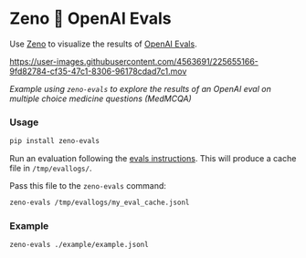 # Zeno 🤝 OpenAI Evals

Use [Zeno](https://github.com/zeno-ml/zeno) to visualize the results of [OpenAI Evals](https://github.com/openai/evals/blob/main/docs/eval-templates.md).

https://user-images.githubusercontent.com/4563691/225655166-9fd82784-cf35-47c1-8306-96178cdad7c1.mov

_Example using `zeno-evals` to explore the results of an OpenAI eval on multiple choice medicine questions (MedMCQA)_

### Usage

```bash
pip install zeno-evals
```

Run an evaluation following the [evals instructions](https://github.com/openai/evals/blob/main/docs/run-evals.md). This will produce a cache file in `/tmp/evallogs/`.

Pass this file to the `zeno-evals` command:

```bash
zeno-evals /tmp/evallogs/my_eval_cache.jsonl
```

### Example

```bash
zeno-evals ./example/example.jsonl
```
